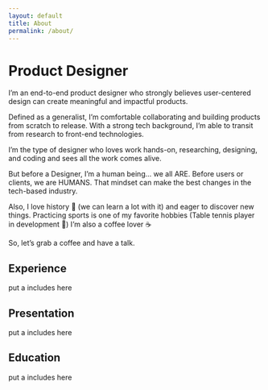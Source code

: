 ```yaml
---
layout: default
title: About
permalink: /about/
---
```


# Product Designer

I’m an end-to-end product designer who strongly believes user-centered design can create meaningful and impactful products.

Defined as a generalist, I’m comfortable collaborating and building products from scratch to release. With a strong tech background, I’m able to transit from research to front-end technologies.

I’m the type of designer who loves work hands-on, researching, designing, and coding and sees all the work comes alive.

But before a Designer, I’m a human being... we all ARE. Before users or clients, we are HUMANS. That mindset can make the best changes in the tech-based industry.

Also, I love history 🗿 (we can learn a lot with it) and eager to discover new things. Practicing sports is one of my favorite hobbies (Table tennis player in development 🏓) I’m also a coffee lover ☕

So, let’s grab a coffee and have a talk.

## Experience

put a includes here

## Presentation

put a includes here

## Education

put a includes here
